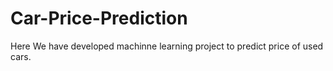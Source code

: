 # Car-Price-Prediction
Here We have developed machinne learning project to predict price of used cars.